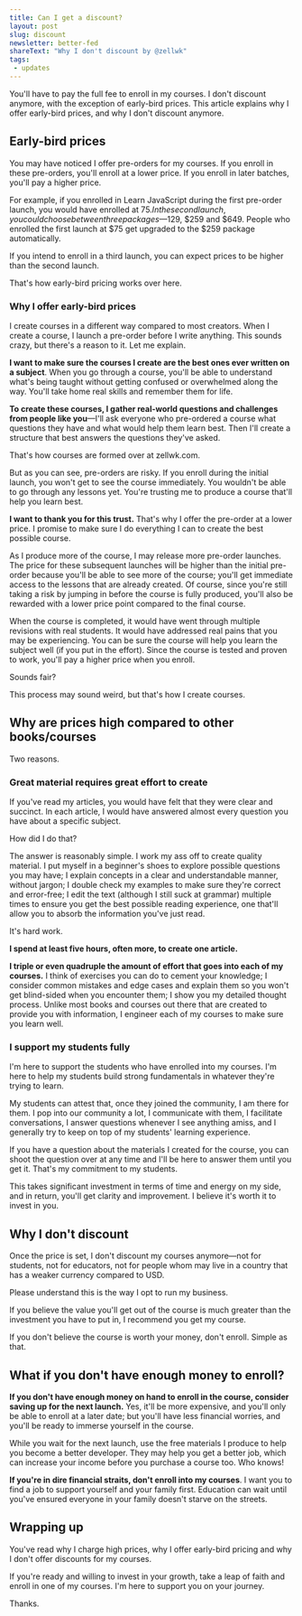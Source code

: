 ```yaml
---
title: Can I get a discount?
layout: post
slug: discount
newsletter: better-fed
shareText: "Why I don't discount by @zellwk"
tags:
 - updates
---
```


You'll have to pay the full fee to enroll in my courses. I don't discount anymore, with the exception of early-bird prices. This article explains why I offer early-bird prices, and why I don't discount anymore.

<!--more-->

<div class="jsCkClone" data-should-not-clone></div>

## Early-bird prices

You may have noticed I offer pre-orders for my courses. If you enroll in these pre-orders, you'll enroll at a lower price. If you enroll in later batches, you'll pay a higher price.

For example, if you enrolled in Learn JavaScript during the first pre-order launch, you would have enrolled at $75. In the second launch, you could choose between three packages—$129, $259 and $649. People who enrolled the first launch at $75 get upgraded to the $259 package automatically.

If you intend to enroll in a third launch, you can expect prices to be higher than the second launch.

That's how early-bird pricing works over here.

### Why I offer early-bird prices

I create courses in a different way compared to most creators. When I create a course, I launch a pre-order before I write anything. This sounds crazy, but there's a reason to it. Let me explain.

**I want to make sure the courses I create are the best ones ever written on a subject**. When you go through a course, you'll be able to understand what's being taught without getting confused or overwhelmed along the way. You'll take home real skills and remember them for life.

**To create these courses, I gather real-world questions and challenges from people like you**—I'll ask everyone who pre-ordered a course what questions they have and what would help them learn best. Then I'll create a structure that best answers the questions they've asked.

That's how courses are formed over at zellwk.com.

But as you can see, pre-orders are risky. If you enroll during the initial launch, you won't get to see the course immediately. You wouldn't be able to go through any lessons yet. You're trusting me to produce a course that'll help you learn best.

**I want to thank you for this trust.** That's why I offer the pre-order at a lower price. I promise to make sure I do everything I can to create the best possible course.

As I produce more of the course, I may release more pre-order launches. The price for these subsequent launches will be higher than the initial pre-order because you'll be able to see more of the course; you'll get immediate access to the lessons that are already created. Of course, since you're still taking a risk by jumping in before the course is fully produced, you'll also be rewarded with a lower price point compared to the final course.

When the course is completed, it would have went through multiple revisions with real students. It would have addressed real pains that you may be experiencing. You can be sure the course will help you learn the subject well (if you put in the effort). Since the course is tested and proven to work, you'll pay a higher price when you enroll.

Sounds fair?

This process may sound weird, but that's how I create courses.

## Why are prices high compared to other books/courses

Two reasons.

### Great material requires great effort to create

If you've read my articles, you would have felt that they were clear and succinct. In each article, I would have answered almost every question you have about a specific subject.

How did I do that?

The answer is reasonably simple. I work my ass off to create quality material. I put myself in a beginner's shoes to explore possible questions you may have; I explain concepts in a clear and understandable manner, without jargon; I double check my examples to make sure they're correct and error-free; I edit the text (although I still suck at grammar) multiple times to ensure you get the best possible reading experience, one that'll allow you to absorb the information you've just read.

It's hard work.

**I spend at least five hours, often more, to create one article.**

**I triple or even quadruple the amount of effort that goes into each of my courses.** I think of exercises you can do to cement your knowledge; I consider common mistakes and edge cases and explain them so you won't get blind-sided when you encounter them; I show you my detailed thought process. Unlike most books and courses out there that are created to provide you with information, I engineer each of my courses to make sure you learn well.

### I support my students fully

I'm here to support the students who have enrolled into my courses. I'm here to help my students build strong fundamentals in whatever they're trying to learn.

My students can attest that, once they joined the community, I am there for them. I pop into our community a lot, I communicate with them, I facilitate conversations, I answer questions whenever I see anything amiss, and I generally try to keep on top of my students' learning experience.

If you have a question about the materials I created for the course, you can shoot the question over at any time and I'll be here to answer them until you get it. That's my commitment to my students.

This takes significant investment in terms of time and energy on my side, and in return, you'll get clarity and improvement. I believe it's worth it to invest in you.

## Why I don't discount

Once the price is set, I don't discount my courses anymore—not for students, not for educators, not for people whom may live in a country that has a weaker currency compared to USD.

Please understand this is the way I opt to run my business.

If you believe the value you'll get out of the course is much greater than the investment you have to put in, I recommend you get my course.

If you don't believe the course is worth your money, don't enroll. Simple as that.

## What if you don't have enough money to enroll?

**If you don't have enough money on hand to enroll in the course, consider saving up for the next launch.** Yes, it'll be more expensive, and you'll only be able to enroll at a later date; but you'll have less financial worries, and you'll be ready to immerse yourself in the course.

While you wait for the next launch, use the free materials I produce to help you become a better developer. They may help you get a better job, which can increase your income before you purchase a course too. Who knows!

**If you're in dire financial straits, don't enroll into my courses**. I want you to find a job to support yourself and your family first. Education can wait until you've ensured everyone in your family doesn't starve on the streets.

## Wrapping up

You've read why I charge high prices, why I offer early-bird pricing and why I don't offer discounts for my courses.

If you're ready and willing to invest in your growth, take a leap of faith and enroll in one of my courses. I'm here to support you on your journey.

Thanks.
